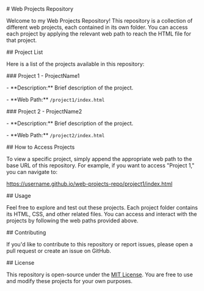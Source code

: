 ﻿\# Web Projects Repository

Welcome to my Web Projects Repository! This repository is a collection of different web projects, each contained in its own folder. You can access each project by applying the relevant web path to reach the HTML file for that project.

\## Project List

Here is a list of the projects available in this repository:

\### Project 1 - ProjectName1

\- \*\*Description:\*\* Brief description of the project.

\- \*\*Web Path:\*\* `/project1/index.html`

\### Project 2 - ProjectName2

\- \*\*Description:\*\* Brief description of the project.

\- \*\*Web Path:\*\* `/project2/index.html`


\## How to Access Projects

To view a specific project, simply append the appropriate web path to the base URL of this repository. For example, if you want to access "Project 1," you can navigate to:

<https://username.github.io/web-projects-repo/project1/index.html>

\## Usage

Feel free to explore and test out these projects. Each project folder contains its HTML, CSS, and other related files. You can access and interact with the projects by following the web paths provided above.

\## Contributing

If you'd like to contribute to this repository or report issues, please open a pull request or create an issue on GitHub.

\## License

This repository is open-source under the [MIT License](LICENSE). You are free to use and modify these projects for your own purposes.

